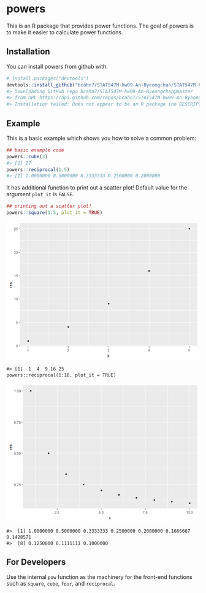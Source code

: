 <!-- README.md is generated from README.Rmd. Please edit that file -->
powers
======

This is an R package that provides power functions. The goal of powers is to make it easier to calculate power functions.

Installation
------------

You can install powers from github with:

``` r
# install.packages("devtools")
devtools::install_github("bcahn7/STAT547M-hw09-An-Byeongchan/STAT547M-hw09-powers")
#> Downloading GitHub repo bcahn7/STAT547M-hw09-An-Byeongchan@master
#> from URL https://api.github.com/repos/bcahn7/STAT547M-hw09-An-Byeongchan/zipball/master
#> Installation failed: Does not appear to be an R package (no DESCRIPTION)
```

Example
-------

This is a basic example which shows you how to solve a common problem:

``` r
## basic example code
powers::cube(3)
#> [1] 27
powers::reciprocal(1:5)
#> [1] 1.0000000 0.5000000 0.3333333 0.2500000 0.2000000
```

It has additional function to print out a scatter plot! Default value for the argument `plot_it` is `FALSE`.

``` r
## printing out a scatter plot!
powers::square(1:5, plot_it = TRUE)
```

![](README-unnamed-chunk-3-1.png)

    #> [1]  1  4  9 16 25
    powers::reciprocal(1:10, plot_it = TRUE)

![](README-unnamed-chunk-3-2.png)

    #>  [1] 1.0000000 0.5000000 0.3333333 0.2500000 0.2000000 0.1666667 0.1428571
    #>  [8] 0.1250000 0.1111111 0.1000000

For Developers
--------------

Use the internal `pow` function as the machinery for the front-end functions such as `square`, `cube`, `four`, and `reciprocal`.
